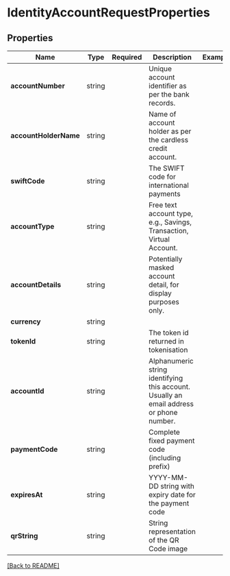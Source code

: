 # IdentityAccountRequestProperties



## Properties

| Name | Type | Required | Description | Examples |
|------------|:-------------:|:-------------:|-------------|:-------------:|
| **accountNumber** | string |  | Unique account identifier as per the bank records. | | |
**accountHolderName** | string |  | Name of account holder as per the cardless credit account. | | |
**swiftCode** | string |  | The SWIFT code for international payments | | |
**accountType** | string |  | Free text account type, e.g., Savings, Transaction, Virtual Account. | | |
**accountDetails** | string |  | Potentially masked account detail, for display purposes only. | | |
**currency** | string |  |  | | |
**tokenId** | string |  | The token id returned in tokenisation | | |
**accountId** | string |  | Alphanumeric string identifying this account. Usually an email address or phone number. | | |
**paymentCode** | string |  | Complete fixed payment code (including prefix) | | |
**expiresAt** | string |  | YYYY-MM-DD string with expiry date for the payment code | | |
**qrString** | string |  | String representation of the QR Code image | | |



[[Back to README]](../../README.md)
